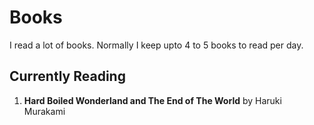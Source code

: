 # Books

I read a lot of books. Normally I keep upto 4 to 5 books to read per day.

## Currently Reading

1. **Hard Boiled Wonderland and The End of The World** by Haruki Murakami